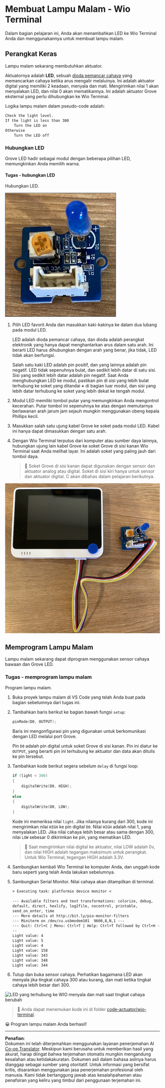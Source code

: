 <!--
CO_OP_TRANSLATOR_METADATA:
{
  "original_hash": "db44083b4dc6fb06eac83c4f16448940",
  "translation_date": "2025-08-27T22:32:03+00:00",
  "source_file": "1-getting-started/lessons/3-sensors-and-actuators/wio-terminal-actuator.md",
  "language_code": "id"
}
-->
# Membuat Lampu Malam - Wio Terminal

Dalam bagian pelajaran ini, Anda akan menambahkan LED ke Wio Terminal Anda dan menggunakannya untuk membuat lampu malam.

## Perangkat Keras

Lampu malam sekarang membutuhkan aktuator.

Aktuatornya adalah **LED**, sebuah [dioda pemancar cahaya](https://wikipedia.org/wiki/Light-emitting_diode) yang memancarkan cahaya ketika arus mengalir melaluinya. Ini adalah aktuator digital yang memiliki 2 keadaan, menyala dan mati. Mengirimkan nilai 1 akan menyalakan LED, dan nilai 0 akan mematikannya. Ini adalah aktuator Grove eksternal yang perlu dihubungkan ke Wio Terminal.

Logika lampu malam dalam pseudo-code adalah:

```output
Check the light level.
If the light is less than 300
    Turn the LED on
Otherwise
    Turn the LED off
```

### Hubungkan LED

Grove LED hadir sebagai modul dengan beberapa pilihan LED, memungkinkan Anda memilih warna.

#### Tugas - hubungkan LED

Hubungkan LED.

![Sebuah Grove LED](../../../../../translated_images/grove-led.6c853be93f473cf2c439cfc74bb1064732b22251a83cedf66e62f783f9cc1a79.id.png)

1. Pilih LED favorit Anda dan masukkan kaki-kakinya ke dalam dua lubang pada modul LED.

    LED adalah dioda pemancar cahaya, dan dioda adalah perangkat elektronik yang hanya dapat menghantarkan arus dalam satu arah. Ini berarti LED harus dihubungkan dengan arah yang benar, jika tidak, LED tidak akan berfungsi.

    Salah satu kaki LED adalah pin positif, dan yang lainnya adalah pin negatif. LED tidak sepenuhnya bulat, dan sedikit lebih datar di satu sisi. Sisi yang sedikit lebih datar adalah pin negatif. Saat Anda menghubungkan LED ke modul, pastikan pin di sisi yang lebih bulat terhubung ke soket yang ditandai **+** di bagian luar modul, dan sisi yang lebih datar terhubung ke soket yang lebih dekat ke tengah modul.

1. Modul LED memiliki tombol putar yang memungkinkan Anda mengontrol kecerahan. Putar tombol ini sepenuhnya ke atas dengan memutarnya berlawanan arah jarum jam sejauh mungkin menggunakan obeng kepala Phillips kecil.

1. Masukkan salah satu ujung kabel Grove ke soket pada modul LED. Kabel ini hanya dapat dimasukkan dengan satu arah.

1. Dengan Wio Terminal terputus dari komputer atau sumber daya lainnya, hubungkan ujung lain kabel Grove ke soket Grove di sisi kanan Wio Terminal saat Anda melihat layar. Ini adalah soket yang paling jauh dari tombol daya.

    > 💁 Soket Grove di sisi kanan dapat digunakan dengan sensor dan aktuator analog atau digital. Soket di sisi kiri hanya untuk sensor dan aktuator digital. C akan dibahas dalam pelajaran berikutnya.

![Grove LED terhubung ke soket kanan](../../../../../translated_images/wio-led.265a1897e72d7f21c753257516a4b677d8e30ce2b95fee98189458b3275ba0a6.id.png)

## Memprogram Lampu Malam

Lampu malam sekarang dapat diprogram menggunakan sensor cahaya bawaan dan Grove LED.

### Tugas - memprogram lampu malam

Program lampu malam.

1. Buka proyek lampu malam di VS Code yang telah Anda buat pada bagian sebelumnya dari tugas ini.

1. Tambahkan baris berikut ke bagian bawah fungsi `setup`:

    ```cpp
    pinMode(D0, OUTPUT);
    ```

    Baris ini mengonfigurasi pin yang digunakan untuk berkomunikasi dengan LED melalui port Grove.

    Pin `D0` adalah pin digital untuk soket Grove di sisi kanan. Pin ini diatur ke `OUTPUT`, yang berarti pin ini terhubung ke aktuator dan data akan ditulis ke pin tersebut.

1. Tambahkan kode berikut segera sebelum `delay` di fungsi loop:

    ```cpp
    if (light < 300)
    {
        digitalWrite(D0, HIGH);
    }
    else
    {
        digitalWrite(D0, LOW);
    }
    ```

    Kode ini memeriksa nilai `light`. Jika nilainya kurang dari 300, kode ini mengirimkan nilai `HIGH` ke pin digital `D0`. Nilai `HIGH` adalah nilai 1, yang menyalakan LED. Jika nilai cahaya lebih besar atau sama dengan 300, nilai `LOW` sebesar 0 dikirimkan ke pin, yang mematikan LED.

    > 💁 Saat mengirimkan nilai digital ke aktuator, nilai LOW adalah 0v, dan nilai HIGH adalah tegangan maksimum untuk perangkat. Untuk Wio Terminal, tegangan HIGH adalah 3.3V.

1. Sambungkan kembali Wio Terminal ke komputer Anda, dan unggah kode baru seperti yang telah Anda lakukan sebelumnya.

1. Sambungkan Serial Monitor. Nilai cahaya akan ditampilkan di terminal.

    ```output
    > Executing task: platformio device monitor <

    --- Available filters and text transformations: colorize, debug, default, direct, hexlify, log2file, nocontrol, printable, send_on_enter, time
    --- More details at http://bit.ly/pio-monitor-filters
    --- Miniterm on /dev/cu.usbmodem101  9600,8,N,1 ---
    --- Quit: Ctrl+C | Menu: Ctrl+T | Help: Ctrl+T followed by Ctrl+H ---
    Light value: 4
    Light value: 5
    Light value: 4
    Light value: 158
    Light value: 343
    Light value: 348
    Light value: 344
    ```

1. Tutup dan buka sensor cahaya. Perhatikan bagaimana LED akan menyala jika tingkat cahaya 300 atau kurang, dan mati ketika tingkat cahaya lebih besar dari 300.

![LED yang terhubung ke WIO menyala dan mati saat tingkat cahaya berubah](../../../../../images/wio-running-assignment-1-1.gif)

> 💁 Anda dapat menemukan kode ini di folder [code-actuator/wio-terminal](../../../../../1-getting-started/lessons/3-sensors-and-actuators/code-actuator/wio-terminal).

😀 Program lampu malam Anda berhasil!

---

**Penafian**:  
Dokumen ini telah diterjemahkan menggunakan layanan penerjemahan AI [Co-op Translator](https://github.com/Azure/co-op-translator). Meskipun kami berusaha untuk memberikan hasil yang akurat, harap diingat bahwa terjemahan otomatis mungkin mengandung kesalahan atau ketidakakuratan. Dokumen asli dalam bahasa aslinya harus dianggap sebagai sumber yang otoritatif. Untuk informasi yang bersifat kritis, disarankan menggunakan jasa penerjemahan profesional oleh manusia. Kami tidak bertanggung jawab atas kesalahpahaman atau penafsiran yang keliru yang timbul dari penggunaan terjemahan ini.